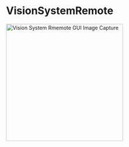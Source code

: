 # VisionSystemRemote

<img src="https://github.com/umdenes100/VisionSystemRemote/blob/master/images/VisionSystemRemoteScreenshot.png" alt="Vision System Rmemote GUI Image Capture" title="The Vision System Rmemote GUI" width="320">
